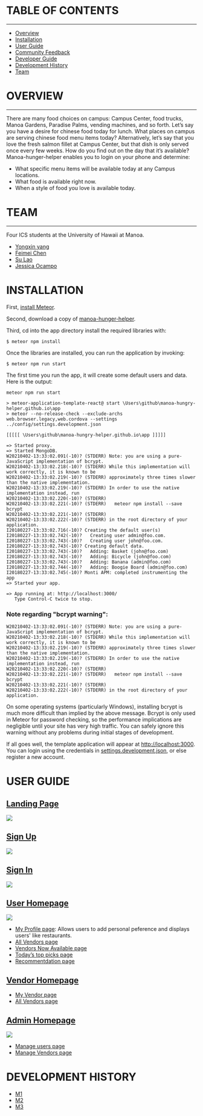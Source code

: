 
# TABLE OF CONTENTS
***
* [Overview](#overview)
* [Installation](#installation)
* [User Guide](#user-guide)
* [Community Feedback](#community-feedback)
* [Developer Guide](#developer-guide)
* [Development History](#development-history)
* [Team](#team)

# OVERVIEW
****
There are many food choices on campus: Campus Center, food trucks, Manoa Gardens, Paradise Palms, vending machines, and so forth. Let’s say you have a desire for chinese food today for lunch. What places on campus are serving chinese food menu items today? Alternatively, let’s say that you love the fresh salmon fillet at Campus Center, but that dish is only served once every few weeks. How do you find out on the day that it’s available?
Manoa-hunger-helper enables you to login on your phone and determine:

- What specific menu items will be available today at any Campus locations.
- What food is available right now.
- When a style of food you love is available today.

# TEAM 
***
 Four ICS students at the University of Hawaii at Manoa. 
 * [Yongxin yang](https://yongxinyang.github.io/)
 * [Feimei Chen](https://feimeichen.github.io/)
 * [Su Lao](https://sulao1999.github.io/)
 * [Jessica Ocampo](https://jnocampo.github.io/)

# INSTALLATION 

First, [install Meteor](https://www.meteor.com/install).

Second, download a copy of [manoa-hunger-helper](https://github.com/manoa-hunger-helper/manoa-hunger-helper).

Third, cd into the app directory install the required libraries with:

```
$ meteor npm install
```

Once the libraries are installed, you can run the application by invoking:

```
$ meteor npm run start
```

The first time you run the app, it will create some default users and data. Here is the output:

```
meteor npm run start

> meteor-application-template-react@ start \Users\github\manoa-hungry-helper.github.io\app
> meteor --no-release-check --exclude-archs web.browser.legacy,web.cordova --settings ../config/settings.development.json

[[[[[ \Users\github\manoa-hungry-helper.github.io\app ]]]]]

=> Started proxy.
=> Started MongoDB.
W20210402-13:33:02.091(-10)? (STDERR) Note: you are using a pure-JavaScript implementation of bcrypt.
W20210402-13:33:02.218(-10)? (STDERR) While this implementation will work correctly, it is known to be
W20210402-13:33:02.219(-10)? (STDERR) approximately three times slower than the native implementation.
W20210402-13:33:02.219(-10)? (STDERR) In order to use the native implementation instead, run
W20210402-13:33:02.220(-10)? (STDERR)
W20210402-13:33:02.221(-10)? (STDERR)   meteor npm install --save bcrypt
W20210402-13:33:02.221(-10)? (STDERR)
W20210402-13:33:02.222(-10)? (STDERR) in the root directory of your application.
I20180227-13:33:02.716(-10)? Creating the default user(s)
I20180227-13:33:02.742(-10)?   Creating user admin@foo.com.
I20180227-13:33:02.743(-10)?   Creating user john@foo.com.
I20180227-13:33:02.743(-10)? Creating default data.
I20180227-13:33:02.743(-10)?   Adding: Basket (john@foo.com)
I20180227-13:33:02.743(-10)?   Adding: Bicycle (john@foo.com)
I20180227-13:33:02.743(-10)?   Adding: Banana (admin@foo.com)
I20180227-13:33:02.744(-10)?   Adding: Boogie Board (admin@foo.com)
I20180227-13:33:02.745(-10)? Monti APM: completed instrumenting the app
=> Started your app.

=> App running at: http://localhost:3000/
   Type Control-C twice to stop.
```

### Note regarding "bcrypt warning":

```
W20210402-13:33:02.091(-10)? (STDERR) Note: you are using a pure-JavaScript implementation of bcrypt.
W20210402-13:33:02.218(-10)? (STDERR) While this implementation will work correctly, it is known to be
W20210402-13:33:02.219(-10)? (STDERR) approximately three times slower than the native implementation.
W20210402-13:33:02.219(-10)? (STDERR) In order to use the native implementation instead, run
W20210402-13:33:02.220(-10)? (STDERR)
W20210402-13:33:02.221(-10)? (STDERR)   meteor npm install --save bcrypt
W20210402-13:33:02.221(-10)? (STDERR)
W20210402-13:33:02.222(-10)? (STDERR) in the root directory of your application.
```

On some operating systems (particularly Windows), installing bcrypt is much more difficult than implied by the above message. Bcrypt is only used in Meteor for password checking, so the performance implications are negligible until your site has very high traffic. You can safely ignore this warning without any problems during initial stages of development.

If all goes well, the template application will appear at [http://localhost:3000](http://localhost:3000). You can login using the credentials in [settings.development.json](https://github.com/manoa-hunger-helper/manoa-hunger-helper/blob/master/config/settings.development.json), or else register a new account.

# USER GUIDE

## [Landing Page](https://github.com/manoa-hunger-helper/manoa-hunger-helper.github.io/blob/main/images/Hunger-Helper-Landing.jpg)

<img src= "https://github.com/manoa-hunger-helper/manoa-hunger-helper.github.io/blob/main/images/Hunger-Helper-Landing.jpg">

## [Sign Up](https://github.com/manoa-hunger-helper/manoa-hunger-helper.github.io/blob/main/images/Sign%20up.jpg)

<img src= "https://github.com/manoa-hunger-helper/manoa-hunger-helper.github.io/blob/main/images/Sign%20up.jpg">

## [Sign In](https://github.com/manoa-hunger-helper/manoa-hunger-helper.github.io/blob/main/images/Hunger-Helper-Sign-In.jpg)

<img src="https://github.com/manoa-hunger-helper/manoa-hunger-helper.github.io/blob/main/images/Hunger-Helper-Sign-In.jpg">

## [User Homepage](https://github.com/manoa-hunger-helper/manoa-hunger-helper.github.io/blob/main/images/Hunger-Helper-user.jpg)

<img src="https://github.com/manoa-hunger-helper/manoa-hunger-helper.github.io/blob/main/images/Hunger-Helper-user.jpg">

 * [My Profile page](): Allows users to add personal peference and displays users' like restaurants. 
 * [All Vendors page]()
 * [Vendors Now Available page]()
 * [Today’s top picks page]()
 * [Recommentdation page]()
 
## [Vendor Homepage]()

 * [My Vendor page]()
 * [All Vendors page]()

## [Admin Homepage](https://github.com/manoa-hunger-helper/manoa-hunger-helper.github.io/blob/main/images/Hunger-Helper-admin.jpg)

   <img src="https://github.com/manoa-hunger-helper/manoa-hunger-helper.github.io/blob/main/images/Hunger-Helper-admin.jpg">

 * [Manage users page]()
 * [Manage Vendors page]()

# DEVELOPMENT HISTORY

 * [M1](https://github.com/manoa-hunger-helper/manoa-hunger-helper/projects/1)
 * [M2]()
 * [M3]()
